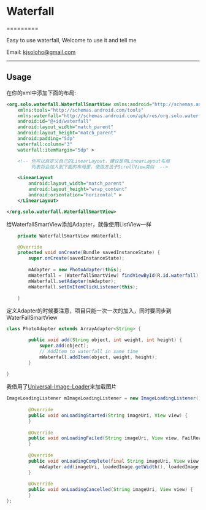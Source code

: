 # Waterfall
=========

Easy to use waterfall, Welcome to use it and tell me

Email: kjsoloho@gmail.com

---

## Usage

在你的xml中添加下面的布局: 

```xml
<org.solo.waterfall.WaterfallSmartView xmlns:android="http://schemas.android.com/apk/res/android"
    xmlns:tools="http://schemas.android.com/tools"
    xmlns:waterfall="http://schemas.android.com/apk/res/org.solo.waterfall"
    android:id="@+id/waterfall"
    android:layout_width="match_parent"
    android:layout_height="match_parent"
    android:padding="5dp"
    waterfall:column="3"
    waterfall:itemMargin="5dp" >

    <!-- 你可以自定义自己的LinearLayout，建议是用LinearLayout布局
         列表将会加入到下面的布局里，使用方法于ScrollView类似  -->

    <LinearLayout
        android:layout_width="match_parent"
        android:layout_height="wrap_content"
        android:orientation="horizontal" >
    </LinearLayout>

</org.solo.waterfall.WaterfallSmartView>
```

给WaterfallSmartView添加Adapter，就像使用ListView一样

``` java
	private WaterfallSmartView mWaterfall;

	@Override
	protected void onCreate(Bundle savedInstanceState) {
		super.onCreate(savedInstanceState);
		
		mAdapter = new PhotoAdapter(this);
		mWaterfall = (WaterfallSmartView) findViewById(R.id.waterfall);
		mWaterfall.setAdapter(mAdapter);
		mWaterfall.setOnItemClickListener(this);
		
	}
```

定义Adapter的时候要注意，项目只能一次一次的加入，同时要同步到WaterFallSmartView

``` Java
class PhotoAdapter extends ArrayAdapter<String> {

		public void add(String object, int weight, int height) {
			super.add(object);
			// AddItem to waterfall in same time
			mWaterfall.addItem(object, weight, height);
		}		
    
}
```

我借用了[Universal-Image-Loader](https://github.com/nostra13/Android-Universal-Image-Loader)来加载图片

``` Java
ImageLoadingListener mImageLoadingListener = new ImageLoadingListener() {
  	
		@Override
		public void onLoadingStarted(String imageUri, View view) {
		}
		
		@Override
		public void onLoadingFailed(String imageUri, View view, FailReason failReason) {
		}
		
		@Override
		public void onLoadingComplete(final String imageUri, View view, Bitmap loadedImage) {
			mAdapter.add(imageUri, loadedImage.getWidth(), loadedImage.getHeight());
		}
		
		@Override
		public void onLoadingCancelled(String imageUri, View view) {
		}
};
```

